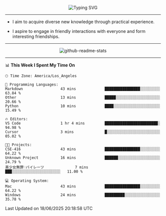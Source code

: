 <p align="center">
  <img src="https://readme-typing-svg.demolab.com?font=Fira+Code&weight=500&size=32&duration=2500&pause=1600&center=true&vCenter=true&random=false&width=1024&height=64&lines=Hi+there+%F0%9F%91%8B;I'm+delighted+you+could+make+it+here+%F0%9F%8E%89;I'm+Harry%2C+a+college+student+still+finding+my+way" alt="Typing SVG" />
</p>


---


- I aim to acquire diverse new knowledge through practical experience.

- I aspire to engage in friendly interactions with everyone and form interesting friendships.


---


<p align="center">
  <img src="https://github-readme-stats.vercel.app/api?username=Harry-Jing&show_icons=true" alt="github-readme-stats"/>
</p>


---

<!--START_SECTION:waka-->
📊 **This Week I Spent My Time On** 

```text
🕑︎ Time Zone: America/Los_Angeles

💬 Programming Languages: 
Markdown                 43 mins             ████████████████░░░░░░░░░   63.84 % 
Other                    13 mins             █████░░░░░░░░░░░░░░░░░░░░   20.66 % 
Python                   10 mins             ████░░░░░░░░░░░░░░░░░░░░░   15.49 % 

🔥 Editors: 
VS Code                  1 hr 4 mins         ████████████████████████░   94.98 % 
Cursor                   3 mins              █░░░░░░░░░░░░░░░░░░░░░░░░   05.02 % 

🐱‍💻 Projects: 
CSE-416                  43 mins             ████████████████░░░░░░░░░   64.22 % 
Unknown Project          16 mins             ██████░░░░░░░░░░░░░░░░░░░   24.79 % 
美少女無罪♡パイレーツ              7 mins              ███░░░░░░░░░░░░░░░░░░░░░░   11.00 % 

💻 Operating System: 
Mac                      43 mins             ████████████████░░░░░░░░░   64.22 % 
Windows                  24 mins             █████████░░░░░░░░░░░░░░░░   35.78 % 
```


 Last Updated on 18/06/2025 20:18:58 UTC
<!--END_SECTION:waka-->
